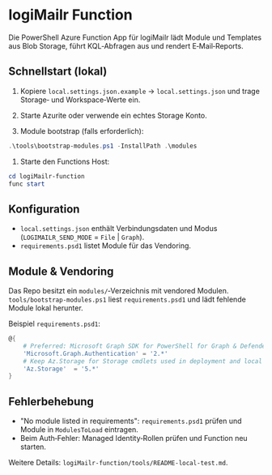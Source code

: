 # logiMailr Function

Die PowerShell Azure Function App für logiMailr lädt Module und Templates aus Blob Storage, führt KQL‑Abfragen aus und rendert E‑Mail‑Reports.

## Schnellstart (lokal)

1. Kopiere `local.settings.json.example` → `local.settings.json` und trage Storage‑ und Workspace‑Werte ein.

1. Starte Azurite oder verwende ein echtes Storage Konto.

1. Module bootstrap (falls erforderlich):

```powershell
.\tools\bootstrap-modules.ps1 -InstallPath .\modules
```

1. Starte den Functions Host:

```powershell
cd logiMailr-function
func start
```

## Konfiguration

- `local.settings.json` enthält Verbindungsdaten und Modus (`LOGIMAILR_SEND_MODE` = `File` | `Graph`).
- `requirements.psd1` listet Module für das Vendoring.

## Module & Vendoring

Das Repo besitzt ein `modules/`‑Verzeichnis mit vendored Modulen. `tools/bootstrap-modules.ps1` liest `requirements.psd1` und lädt fehlende Module lokal herunter.

Beispiel `requirements.psd1`:

```powershell
@{
    # Preferred: Microsoft Graph SDK for PowerShell for Graph & Defender operations
    'Microsoft.Graph.Authentication' = '2.*'
    # Keep Az.Storage for Storage cmdlets used in deployment and local emulation
    'Az.Storage'  = '5.*'
}
```

## Fehlerbehebung

- "No module listed in requirements": `requirements.psd1` prüfen und Module in `ModulesToLoad` eintragen.
- Beim Auth‑Fehler: Managed Identity‑Rollen prüfen und Function neu starten.

Weitere Details: `logiMailr-function/tools/README-local-test.md`.
